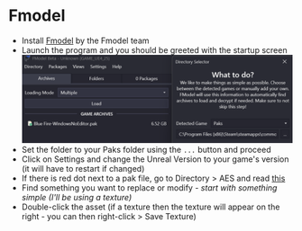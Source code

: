 # Fmodel
- Install [Fmodel](https://fmodel.app/) by the Fmodel team
- Launch the program and you should be greeted with the startup screen
![](Fmodel.png)
- Set the folder to your Paks folder using the `...` button and proceed
- Click on Settings and change the Unreal Version to your game's version (it will have to restart if changed)
- If there is red dot next to a pak file, go to Directory > AES and read [this](AES-Keys.md)
- Find something you want to replace or modify - *start with something simple (I'll be using a texture)*
- Double-click the asset (if a texture then the texture will appear on the right - you can then right-click > Save Texture)